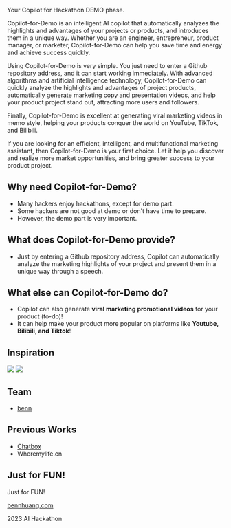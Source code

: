 Your Copilot for Hackathon DEMO phase.

Copilot-for-Demo is an intelligent AI copilot that automatically analyzes the highlights and advantages of your projects or products, and introduces them in a unique way. Whether you are an engineer, entrepreneur, product manager, or marketer, Copilot-for-Demo can help you save time and energy and achieve success quickly.

Using Copilot-for-Demo is very simple. You just need to enter a Github repository address, and it can start working immediately. With advanced algorithms and artificial intelligence technology, Copilot-for-Demo can quickly analyze the highlights and advantages of project products, automatically generate marketing copy and presentation videos, and help your product project stand out, attracting more users and followers.

Finally, Copilot-for-Demo is excellent at generating viral marketing videos in memo style, helping your products conquer the world on YouTube, TikTok, and Bilibili.

If you are looking for an efficient, intelligent, and multifunctional marketing assistant, then Copilot-for-Demo is your first choice. Let it help you discover and realize more market opportunities, and bring greater success to your product project.

## Why need Copilot-for-Demo?

- Many hackers enjoy hackathons, except for demo part.
- Some hackers are not good at demo or don't have time to prepare.
- However, the demo part is very important.

## What does Copilot-for-Demo provide?

- Just by entering a Github repository address, Copilot can automatically analyze the marketing highlights of your project and present them in a unique way through a speech.

## What else can Copilot-for-Demo do?

- Copilot can also generate **viral marketing promotional videos** for your product (to-do)!
- It can help make your product more popular on platforms like **Youtube, Bilibili, and Tiktok**!

## Inspiration

![](./doc/wechat2.jpg)
![](./doc/wechat.jpg)

## Team

- [benn](https://bennhuang.com)

## Previous Works

- [Chatbox](https://github.com/Bin-Huang/chatbox)
- Wheremylife.cn


## Just for FUN!

Just for FUN!

[bennhuang.com](https://bennhuang.com)

2023 AI Hackathon
